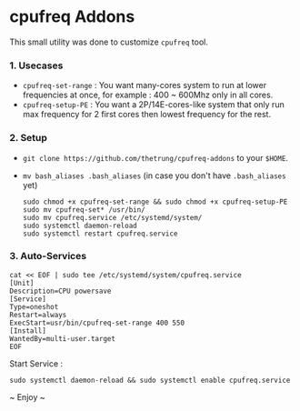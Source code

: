 cpufreq Addons 
======================================
This small utility was done to customize `cpufreq` tool.

### 1. Usecases
- `cpufreq-set-range` : You want many-cores system to run at lower frequencies at once, for example : 400 ~ 600Mhz only in all cores.
- `cpufreq-setup-PE` : You want a 2P/14E-cores-like system that only run max frequency for 2 first cores then lowest frequency for the rest.

### 2. Setup 
- `git clone https://github.com/thetrung/cpufreq-addons` to your `$HOME`.
- `mv bash_aliases .bash_aliases` (in case you don't have `.bash_aliases` yet)

      sudo chmod +x cpufreq-set-range && sudo chmod +x cpufreq-setup-PE
      sudo mv cpufreq-set* /usr/bin/
      sudo mv cpufreq.service /etc/systemd/system/
      sudo systemctl daemon-reload
      sudo systemctl restart cpufreq.service
   

### 3. Auto-Services
    
    cat << EOF | sudo tee /etc/systemd/system/cpufreq.service
    [Unit]
    Description=CPU powersave
    [Service]
    Type=oneshot
    Restart=always
    ExecStart=usr/bin/cpufreq-set-range 400 550
    [Install]
    WantedBy=multi-user.target
    EOF

Start Service :

    sudo systemctl daemon-reload && sudo systemctl enable cpufreq.service

~ Enjoy ~
